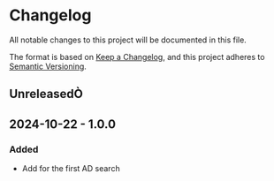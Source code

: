 # Changelog

All notable changes to this project will be documented in this file.

The format is based on [Keep a Changelog](https://keepachangelog.com/en/1.0.0/),
and this project adheres to [Semantic Versioning](https://semver.org/spec/v2.0.0.html).

## UnreleasedÒ

## 2024-10-22 - 1.0.0

### Added

- Add for the first AD search
